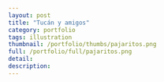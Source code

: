 ```yaml
---
layout: post
title: "Tucán y amigos"
category: portfolio
tags: illustration
thumbnail: /portfolio/thumbs/pajaritos.png
full: /portfolio/full/pajaritos.png
detail:
description:
---
```

